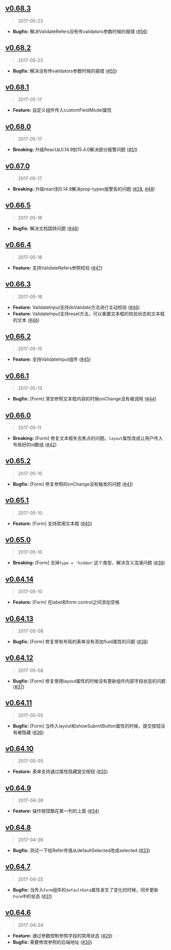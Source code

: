 ## [v0.68.3]
> 2017-05-23

- **Bugfix:** 解决ValidateRefers没有传validators参数时候的报错 ([#56])

[v0.68.3]: https://github.com/yyssc/ssc-grid/compare/v0.68.2...v0.68.3
[#56]: https://github.com/yyssc/ssc-grid/issues/56

## [v0.68.2]
> 2017-05-23

- **Bugfix:** 解决没有传validators参数时候的报错 ([#55])

[v0.68.2]: https://github.com/yyssc/ssc-grid/compare/v0.68.1...v0.68.2
[#55]: https://github.com/yyssc/ssc-grid/issues/55

## [v0.68.1]
> 2017-05-17

- **Feature:** 自定义组件传入customFieldModel属性

[v0.68.1]: https://github.com/yyssc/ssc-grid/compare/v0.68.0...v0.68.1

## [v0.68.0]
> 2017-05-17

- **Breaking:** 升级React从0.14.9到15.4.0解决部分报警问题 ([#51])

[v0.68.0]: https://github.com/yyssc/ssc-grid/compare/v0.67.0...v0.68.0
[#51]: https://github.com/yyssc/ssc-grid/issues/51

## [v0.67.0]
> 2017-05-17

- **Breaking:** 升级react到0.14.9解决prop-types报警告的问题 ([#28], [#48])

[v0.67.0]: https://github.com/yyssc/ssc-grid/compare/v0.66.5...v0.67.0
[#28]: https://github.com/yyssc/ssc-grid/issues/28
[#49]: https://github.com/yyssc/ssc-grid/issues/49

## [v0.66.5]
> 2017-05-16

- **Bugfix:** 解决文档跳转问题 ([#48])

[v0.66.5]: https://github.com/yyssc/ssc-grid/compare/v0.66.4...v0.66.5
[#48]: https://github.com/yyssc/ssc-grid/issues/48

## [v0.66.4]
> 2017-05-16

- **Feature:** 支持ValidateRefers参照校验 ([#47])

[v0.66.4]: https://github.com/yyssc/ssc-grid/compare/v0.66.3...v0.66.4
[#47]: https://github.com/yyssc/ssc-grid/issues/47

## [v0.66.3]
> 2017-05-16

- **Feature:** ValidateInput支持doValidate方法进行主动校验 ([#46])
- **Feature:** ValidateInput支持reset方法，可以重置文本框的校验状态和文本框的文本 ([#46])

[v0.66.3]: https://github.com/yyssc/ssc-grid/compare/v0.66.2...v0.66.3
[#46]: https://github.com/yyssc/ssc-grid/issues/46

## [v0.66.2]
> 2017-05-15

- **Feature:** 支持ValidateInput组件 ([#45])

[v0.66.2]: https://github.com/yyssc/ssc-grid/compare/v0.66.1...v0.66.2
[#45]: https://github.com/yyssc/ssc-grid/issues/45

## [v0.66.1]
> 2017-05-13

- **Bugfix:** [Form] 清空参照文本框内容的时候onChange没有被调用 ([#44])

[v0.66.1]: https://github.com/yyssc/ssc-grid/compare/v0.66.0...v0.66.1
[#44]: https://github.com/yyssc/ssc-grid/issues/44

## [v0.66.0]
> 2017-05-11

- **Breaking:** [Form] 修复文本框失去焦点的问题。`layout`属性改成让用户传入布局好的id数组 ([#42])

[v0.66.0]: https://github.com/yyssc/ssc-grid/compare/v0.65.2...v0.66.0
[#42]: https://github.com/yyssc/ssc-grid/issues/42

## [v0.65.2]
> 2017-05-10

- **Bugfix:** [Form] 修复参照的onChange没有触发的问题 ([#41])

[v0.65.2]: https://github.com/yyssc/ssc-grid/compare/v0.65.1...v0.65.2
[#41]: https://github.com/yyssc/ssc-grid/issues/41

## [v0.65.1]
> 2017-05-10

- **Feature:** [Form] 支持禁用文本框 ([#40])

[v0.65.1]: https://github.com/yyssc/ssc-grid/compare/v0.65.0...v0.65.1
[#40]: https://github.com/yyssc/ssc-grid/issues/40

## [v0.65.0]
> 2017-05-10

- **Breaking:** [Form] 去掉`type = 'hidden'`这个类型，解决含义混淆问题 ([#39])

[v0.65.0]: https://github.com/yyssc/ssc-grid/compare/v0.64.14...v0.65.0
[#39]: https://github.com/yyssc/ssc-grid/issues/39

## [v0.64.14]
> 2017-05-10

- **Feature:** [Form] 在label和form control之间添加空格

[v0.64.14]: https://github.com/yyssc/ssc-grid/compare/v0.64.13...v0.64.14

## [v0.64.13]
> 2017-05-08

- **Bugfix:** [Form] 修复带有布局的表单没有添加fluid属性的问题 ([#38])

[v0.64.13]: https://github.com/yyssc/ssc-grid/compare/v0.64.12...v0.64.13
[#38]: https://github.com/yyssc/ssc-grid/issues/38

## [v0.64.12]
> 2017-05-08

- **Bugfix:** [Form] 修复使用layout属性的时候没有更新组件内部字段状态的问题 ([#37])

[v0.64.12]: https://github.com/yyssc/ssc-grid/compare/v0.64.11...v0.64.12
[#37]: https://github.com/yyssc/ssc-grid/issues/37

## [v0.64.11]
> 2017-05-05

- **Bugfix:** [Form] 当传入layout和showSubmitButton属性的时候，提交按钮没有被隐藏 ([#36])

[v0.64.11]: https://github.com/yyssc/ssc-grid/compare/v0.64.10...v0.64.11
[#36]: https://github.com/yyssc/ssc-grid/issues/36

## [v0.64.10]
> 2017-05-05

- **Feature:** 表单支持通过属性隐藏提交按钮 ([#35])

[v0.64.10]: https://github.com/yyssc/ssc-grid/compare/v0.64.9...v0.64.10
[#35]: https://github.com/yyssc/ssc-grid/issues/35

## [v0.64.9]
> 2017-04-26

- **Feature:** 操作按钮飘在某一列的上面 ([#34])

[v0.64.9]: https://github.com/yyssc/ssc-grid/compare/v0.64.8...v0.64.9
[#34]: https://github.com/yyssc/ssc-grid/issues/34

## [v0.64.8]
> 2017-04-26

- **Bugfix:** 测试一下给Refer传值从defaultSelected改成selected ([#33])

[v0.64.8]: https://github.com/yyssc/ssc-grid/compare/v0.64.7...v0.64.8
[#33]: https://github.com/yyssc/ssc-grid/issues/33

## [v0.64.7]
> 2017-04-25

- **Bugfix:** 当传入`Form`组件的`defaultData`属性发生了变化的时候，同步更新`Form`中的状态 ([#31])

[v0.64.7]: https://github.com/yyssc/ssc-grid/compare/v0.64.6...v0.64.7
[#31]: https://github.com/yyssc/ssc-grid/issues/31

## [v0.64.6]
> 2017-04-24

- **Feature:** 通过参数控制参照字段的禁用状态 ([#29])
- **Bugfix:** 需要修改参照的后端地址 ([#30])

[v0.64.6]: https://github.com/yyssc/ssc-grid/compare/v0.64.5...v0.64.6
[#29]: https://github.com/yyssc/ssc-grid/issues/29
[#30]: https://github.com/yyssc/ssc-grid/issues/30

